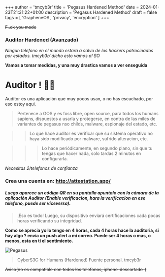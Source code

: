 +++
author = 'tmcyb3r'
title = 'Pegasus Hardened Method'
date = 2024-01-23T21:31:22+01:00
description = 'Pegasus Hardened Method'
draft = false
tags = [
    'GrapheneOS',
    'privacy',
    'encryption'
]
+++

~~F..ck you mode~~

### Auditor Hardened (Avanzado) 

*Ningun telefono en el mundo estara a salvo de los hackers patrocinados por estados. tmcyb3r/ dicho esto vamos al SO*


**Vamos a tomar medidas, y una muy drastica vamos a ver enseguida**


# Auditor ! 🫵🥋


Auditor es una aplicación que muy pocos usan, o no has escuchado, por eso estoy aqui.

> Pertenece a GOS y es foss libre, open source, para todos los humans sapiens, dispuestos a usarla y protegerse, en contra de las miles de variantes de pegasus nso childs, malware, espionaje del estado, etc.


>> Lo que hace auditor es verificar que su sistema operativo no haya sido modificado por malware, sufrido alteracion, etc.

>>> Lo hace periódicamente, en segundo plano, sin que tu tengas que hacer nada, solo tardas 2 minutos en configurarla.

*Necesitas 2/telefonos de confianza*


### Crea una cuenta en: http://attestation.app/


##### Luego aparece un código QR en su pantalla apuntalo con la cámara de la aplicación Auditor (Enable verificacion, hara la verificacion en ese telefono, puede ser viceversa).

> ¡Eso es todo! Luego, su dispositivo enviará certificaciones cada pocas horas verificando su integridad.

**Como se aprecia yo lo tengo en 4 horas, cada 4 horas hace la auditoria, si hay algo ? envia un push alert a mi correo. Puede ser 4 horas o mas, o menos, esta en ti el sentimiento.**

![Pegasus](/images_post/pegasus-hard.jpeg)


>CyberS3C for Humans (Hardened)
>Fuente personal. 
>tmcyb3r

~~Aviso(no es compatible con todos los telefonos, iphone-descartado-)~~

